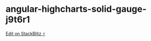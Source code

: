 # angular-highcharts-solid-gauge-j9t6r1

[Edit on StackBlitz ⚡️](https://stackblitz.com/edit/angular-highcharts-solid-gauge-cikfza)